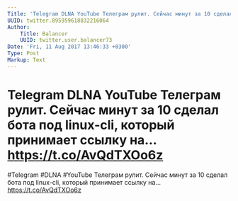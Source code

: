 ```yaml
---
Title: 'Telegram DLNA YouTube Телеграм рулит. Сейчас минут за 10 сделал бота под linux-cli, который принимает ссылку на… https://t.co/AvQdTXOo6z'
UUID: twitter.895959618832216064
Author:
    Title: Balancer
    UUID: twitter.user.balancer73
Date: 'Fri, 11 Aug 2017 13:46:33 +0300'
Type: Post
Markup: Text
---
```


# Telegram DLNA YouTube Телеграм рулит. Сейчас минут за 10 сделал бота под linux-cli, который принимает ссылку на… https://t.co/AvQdTXOo6z

#Telegram #DLNA #YouTube Телеграм рулит. Сейчас минут за 10
сделал бота под linux-cli, который принимает ссылку на…
https://t.co/AvQdTXOo6z